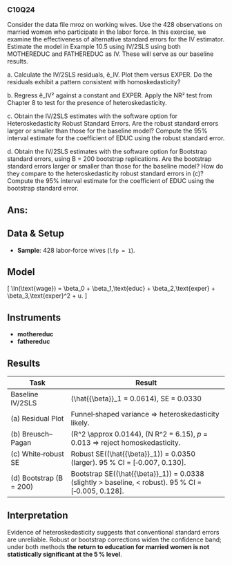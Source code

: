 ### C10Q24

Consider the data file mroz on working wives. Use the 428 observations on married women who participate in the labor force. In this exercise, we examine the effectiveness of alternative standard errors for the IV estimator. Estimate the model in Example 10.5 using IV/2SLS using both MOTHEREDUC and FATHEREDUC as IV. These will serve as our baseline results.

a. Calculate the IV/2SLS residuals, ê_IV. Plot them versus EXPER. Do the residuals exhibit a pattern consistent with homoskedasticity?

b. Regress ê_IV² against a constant and EXPER. Apply the NR² test from Chapter 8 to test for the presence of heteroskedasticity.

c. Obtain the IV/2SLS estimates with the software option for Heteroskedasticity Robust Standard Errors. Are the robust standard errors larger or smaller than those for the baseline model? Compute the 95% interval estimate for the coefficient of EDUC using the robust standard error.

d. Obtain the IV/2SLS estimates with the software option for Bootstrap standard errors, using B = 200 bootstrap replications. Are the bootstrap standard errors larger or smaller than those for the baseline model? How do they compare to the heteroskedasticity robust standard errors in (c)? Compute the 95% interval estimate for the coefficient of EDUC using the bootstrap standard error.

## Ans:

## Data & Setup
- **Sample**: 428 labor‑force wives (`lfp = 1`).

## Model
\[
\ln(\text{wage}) = \beta_0 + \beta_1\,\text{educ} + \beta_2\,\text{exper} + \beta_3\,\text{exper}^2 + u.
\]

## Instruments
- **mothereduc**
- **fathereduc**

## Results

| Task | Result |
|------|--------|
| Baseline IV/2SLS | \(\hat{{\beta}}_1 = 0.0614\), SE = 0.0330 |
| (a) Residual Plot | Funnel‑shaped variance ⇒ heteroskedasticity likely. |
| (b) Breusch–Pagan | \(R^2 \approx 0.0144\), \(N R^2 = 6.15\), *p* = 0.013 ⇒ reject homoskedasticity. |
| (c) White‑robust SE | Robust SE(\(\hat{{\beta}}_1\)) = 0.0350 (larger). 95 % CI = [‑0.007, 0.130]. |
| (d) Bootstrap (B = 200) | Bootstrap SE(\(\hat{{\beta}}_1\)) = 0.0338 (slightly > baseline, < robust). 95 % CI = [‑0.005, 0.128]. |

## Interpretation
Evidence of heteroskedasticity suggests that conventional standard errors are unreliable. Robust or bootstrap corrections widen the confidence band; under both methods **the return to education for married women is not statistically significant at the 5 % level**.
